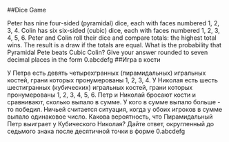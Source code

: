 ##Dice Game

Peter has nine four-sided (pyramidal) dice, each with faces numbered 1, 2, 3, 4.
Colin has six six-sided (cubic) dice, each with faces numbered 1, 2, 3, 4, 5, 6.
Peter and Colin roll their dice and compare totals: the highest total wins. The result is a draw if the totals are equal.
What is the probability that Pyramidal Pete beats Cubic Colin? Give your answer rounded to seven decimal places in the form 0.abcdefg
##Игра в кости

У Петра есть девять четырехгранных (пирамидальных) игральных костей, грани которых пронумерованы 1, 2, 3, 4.
У Николая есть шесть шестигранных (кубических) игральных костей, грани которых пронумерованы 1, 2, 3, 4, 5, 6.
Петр и Николай бросают кости и сравнивают, сколько выпало в сумме. У кого в сумме выпало больше - то победил. Ничьей считается ситуация, когда у обоих игроков в сумме выпало одинаковое число.
Какова вероятность, что Пирамидальный Петр выиграет у Кубического Николая? Дайте ответ, округленный до седьмого знака после десятичной точки в форме 0.abcdefg
